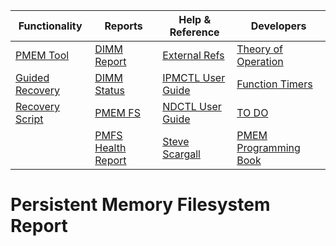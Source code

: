 | Functionality | Reports | Help & Reference | Developers |
| ------------- | ------- | ---------------- | ---------- |
| [PMEM Tool](README.md) | [DIMM Report](Optane_DIMM_Report.md) | [External Refs](References.md) | [Theory of Operation](TheoryofOperation.md) |
| [Guided Recovery](Guided_Recovery.md) | [DIMM Status](DIMM_Status.md) | [IPMCTL User Guide](https://docs.pmem.io/ipmctl-user-guide/) | [Function Timers](Function_Timers.md) |
| [Recovery Script](Recovery_Script.md) | [PMEM FS](PMFS_Report.md)  | [NDCTL User Guide](https://docs.pmem.io/ndctl-user-guide/) | [TO DO](ToDo.md) |
|   | [PMFS Health Report](Healthy_PMFS_Report.md)  | [Steve Scargall](https://stevescargall.com/)  | [PMEM Programming Book](https://pmem.io/books/) |

# Persistent Memory Filesystem Report
